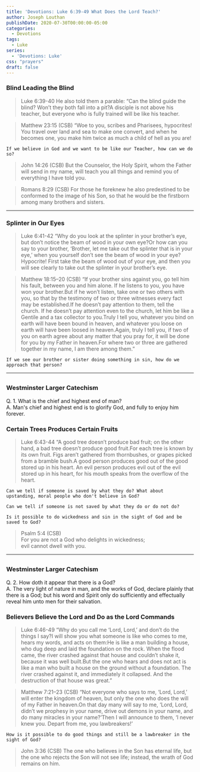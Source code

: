 ```yaml
---
title: 'Devotions: Luke 6:39-49 What Does the Lord Teach?'
author: Joseph Louthan
publishDate: 2020-07-30T00:00:00-05:00
categories:
  - Devotions
tags:
  - Luke
series:
  - 'Devotions: Luke'
css: "prayers"
draft: false
---
```

### Blind Leading the Blind

>Luke 6:39-40 He also told them a parable: “Can the blind guide the blind? Won’t they both fall into a pit?A disciple is not above his teacher, but everyone who is fully trained will be like his teacher.

>Matthew 23:15 (CSB) “Woe to you, scribes and Pharisees, hypocrites! You travel over land and sea to make one convert, and when he becomes one, you make him twice as much a child of hell as you are!

```text
If we believe in God and we want to be like our Teacher, how can we do so?
```

>John 14:26 (CSB) But the Counselor, the Holy Spirit, whom the Father will send in my name, will teach you all things and remind you of everything I have told you.

>Romans 8:29 (CSB) For those he foreknew he also predestined to be conformed to the image of his Son, so that he would be the firstborn among many brothers and sisters.

---

### Splinter in Our Eyes

>Luke 6:41-42 “Why do you look at the splinter in your brother’s eye, but don’t notice the beam of wood in your own eye?Or how can you say to your brother, ‘Brother, let me take out the splinter that is in your eye,’ when you yourself don’t see the beam of wood in your eye? Hypocrite! First take the beam of wood out of your eye, and then you will see clearly to take out the splinter in your brother’s eye.

>Matthew 18:15–20 (CSB) “If your brother sins against you, go tell him his fault, between you and him alone. If he listens to you, you have won your brother.But if he won’t listen, take one or two others with you, so that by the testimony of two or three witnesses every fact may be established.If he doesn’t pay attention to them, tell the church. If he doesn’t pay attention even to the church, let him be like a Gentile and a tax collector to you.Truly I tell you, whatever you bind on earth will have been bound in heaven, and whatever you loose on earth will have been loosed in heaven.Again, truly I tell you, if two of you on earth agree about any matter that you pray for, it will be done for you by my Father in heaven.For where two or three are gathered together in my name, I am there among them.”

```text
If we see our brother or sister doing something in sin, how do we approach that person?
```

---

## 

### Westminster Larger Catechism

Q. 1. What is the chief and highest end of man?  
A. Man's chief and highest end is to glorify God, and fully to enjoy him forever.

### Certain Trees Produces Certain Fruits

>Luke 6:43-44 “A good tree doesn’t produce bad fruit; on the other hand, a bad tree doesn’t produce good fruit.For each tree is known by its own fruit. Figs aren’t gathered from thornbushes, or grapes picked from a bramble bush.A good person produces good out of the good stored up in his heart. An evil person produces evil out of the evil stored up in his heart, for his mouth speaks from the overflow of the heart.

```text
Can we tell if someone is saved by what they do? What about upstanding, moral people who don't believe in God?

Can we tell if someone is not saved by what they do or do not do?

Is it possible to do wickedness and sin in the sight of God and be saved to God?
```

>Psalm 5:4 (CSB)  
>For you are not a God who delights in wickedness;  
>evil cannot dwell with you.

---

## 

### Westminster Larger Catechism

Q. 2. How doth it appear that there is a God?  
A. The very light of nature in man, and the works of God, declare plainly that there is a God; but his word and Spirit only do sufficiently and effectually reveal him unto men for their salvation.

### Believers Believe the Lord and Do as the Lord Commands

>Luke 6:46-49 “Why do you call me ‘Lord, Lord,’ and don’t do the things I say?I will show you what someone is like who comes to me, hears my words, and acts on them:He is like a man building a house, who dug deep and laid the foundation on the rock. When the flood came, the river crashed against that house and couldn’t shake it, because it was well built.But the one who hears and does not act is like a man who built a house on the ground without a foundation. The river crashed against it, and immediately it collapsed. And the destruction of that house was great.”

>Matthew 7:21–23 (CSB) “Not everyone who says to me, ‘Lord, Lord,’ will enter the kingdom of heaven, but only the one who does the will of my Father in heaven.On that day many will say to me, ‘Lord, Lord, didn’t we prophesy in your name, drive out demons in your name, and do many miracles in your name?’Then I will announce to them, ‘I never knew you. Depart from me, you lawbreakers!’

```text
How is it possible to do good things and still be a lawbreaker in the sight of God?
```

>John 3:36 (CSB) The one who believes in the Son has eternal life, but the one who rejects the Son will not see life; instead, the wrath of God remains on him.
